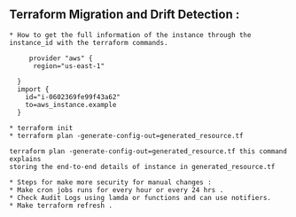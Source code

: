 ## Terraform Migration and Drift Detection :

    * How to get the full information of the instance through the instance_id with the terraform commands.

         provider "aws" {
          region="us-east-1"
        
      }
      import {
        id="i-0602369fe99f43a62"
        to=aws_instance.example
      }
    
    * terraform init
    * terraform plan -generate-config-out=generated_resource.tf
    
```
terraform plan -generate-config-out=generated_resource.tf this command explains 
storing the end-to-end details of instance in generated_resource.tf 
```

```
* Steps for make more security for manual changes :
* Make cron jobs runs for every hour or every 24 hrs .
* Check Audit Logs using lamda or functions and can use notifiers.
* Make terraform refresh .
```
